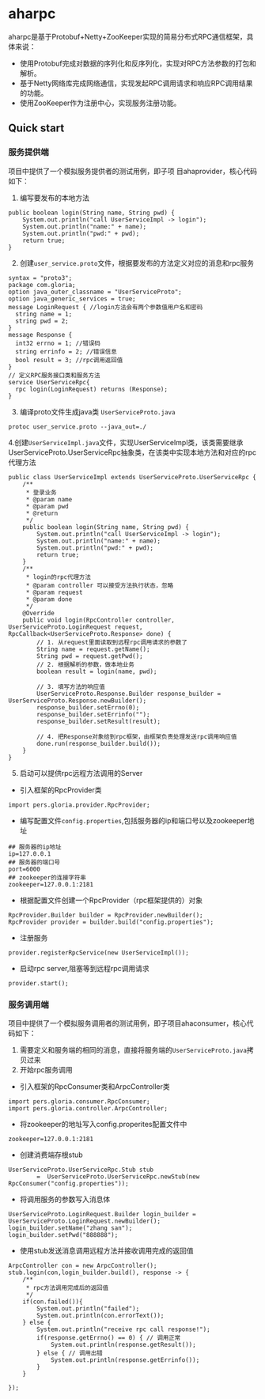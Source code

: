 # aharpc
aharpc是基于Protobuf+Netty+ZooKeeper实现的简易分布式RPC通信框架，具体来说：
- 使用Protobuf完成对数据的序列化和反序列化，实现对RPC方法参数的打包和解析。
- 基于Netty网络库完成网络通信，实现发起RPC调用请求和响应RPC调用结果的功能。
- 使用ZooKeeper作为注册中心，实现服务注册功能。

## Quick start

### 服务提供端
项目中提供了一个模拟服务提供者的测试用例，即子项    目ahaprovider，核心代码如下：
1. 编写要发布的本地方法
```
public boolean login(String name, String pwd) {
    System.out.println("call UserServiceImpl -> login");
    System.out.println("name:" + name);
    System.out.println("pwd:" + pwd);
    return true;
}
```
2. 创建`user_service.proto`文件，根据要发布的方法定义对应的消息和rpc服务
```
syntax = "proto3";
package com.gloria;
option java_outer_classname = "UserServiceProto";
option java_generic_services = true;
message LoginRequest { //login方法会有两个参数值用户名和密码
  string name = 1;
  string pwd = 2;
}
message Response {
  int32 errno = 1; //错误码
  string errinfo = 2; //错误信息
  bool result = 3; //rpc调用返回值
}
// 定义RPC服务接口类和服务方法
service UserServiceRpc{
  rpc login(LoginRequest) returns (Response);
}
```
3. 编译proto文件生成java类 `UserServiceProto.java`
```
protoc user_service.proto --java_out=./
```
4.创建`UserServiceImpl.java`文件，实现UserServiceImpl类，该类需要继承UserServiceProto.UserServiceRpc抽象类，在该类中实现本地方法和对应的rpc代理方法
```
public class UserServiceImpl extends UserServiceProto.UserServiceRpc {
    /**
     * 登录业务
     * @param name
     * @param pwd
     * @return
     */
    public boolean login(String name, String pwd) {
        System.out.println("call UserServiceImpl -> login");
        System.out.println("name:" + name);
        System.out.println("pwd:" + pwd);
        return true;
    }
    /**
     * login的rpc代理方法
     * @param controller 可以接受方法执行状态，忽略
     * @param request
     * @param done
     */
    @Override
    public void login(RpcController controller, UserServiceProto.LoginRequest request, RpcCallback<UserServiceProto.Response> done) {
        // 1. 从request里面读取到远程rpc调用请求的参数了
        String name = request.getName();
        String pwd = request.getPwd();
        // 2. 根据解析的参数，做本地业务
        boolean result = login(name, pwd);

        // 3. 填写方法的响应值
        UserServiceProto.Response.Builder response_builder = UserServiceProto.Response.newBuilder();
        response_builder.setErrno(0);
        response_builder.setErrinfo("");
        response_builder.setResult(result);

        // 4. 把Response对象给到rpc框架，由框架负责处理发送rpc调用响应值
        done.run(response_builder.build());
    }
}
```
5. 启动可以提供rpc远程方法调用的Server
- 引入框架的RpcProvider类
```
import pers.gloria.provider.RpcProvider;
```
- 编写配置文件`config.properties`,包括服务器的ip和端口号以及zookeeper地址
```
## 服务器的ip地址
ip=127.0.0.1
## 服务器的端口号
port=6000
## zookeeper的连接字符串
zookeeper=127.0.0.1:2181
```
- 根据配置文件创建一个RpcProvider（rpc框架提供的）对象
```
RpcProvider.Builder builder = RpcProvider.newBuilder();
RpcProvider provider = builder.build("config.properties");
```
- 注册服务
```
provider.registerRpcService(new UserServiceImpl());
```
- 启动rpc server,阻塞等到远程rpc调用请求
```
provider.start();
```
### 服务调用端
项目中提供了一个模拟服务调用者的测试用例，即子项目ahaconsumer，核心代码如下：

1. 需要定义和服务端的相同的消息，直接将服务端的`UserServiceProto.java`拷贝过来
2. 开始rpc服务调用
- 引入框架的RpcConsumer类和ArpcController类
```
import pers.gloria.consumer.RpcConsumer;
import pers.gloria.controller.ArpcController;
```
- 将zookeeper的地址写入config.properites配置文件中
```
zookeeper=127.0.0.1:2181
```
- 创建消费端存根stub
```
UserServiceProto.UserServiceRpc.Stub stub
        =  UserServiceProto.UserServiceRpc.newStub(new RpcConsumer("config.properties"));
```
- 将调用服务的参数写入消息体
```
UserServiceProto.LoginRequest.Builder login_builder = UserServiceProto.LoginRequest.newBuilder();
login_builder.setName("zhang san");
login_builder.setPwd("888888");
```
- 使用stub发送消息调用远程方法并接收调用完成的返回值
```
ArpcController con = new ArpcController();
stub.login(con,login_builder.build(), response -> {
    /**
     * rpc方法调用完成后的返回值
     */
    if(con.failed()){
        System.out.println("failed");
        System.out.println(con.errorText());
    } else {
        System.out.println("receive rpc call response!");
        if(response.getErrno() == 0) { // 调用正常
            System.out.println(response.getResult());
        } else { // 调用出错
            System.out.println(response.getErrinfo());
        }
    }

});
```